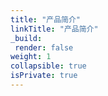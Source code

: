 ```yaml
---
title: "产品简介"
linkTitle: "产品简介"
_build:
 render: false 
weight: 1
collapsible: true
isPrivate: true
---
```


